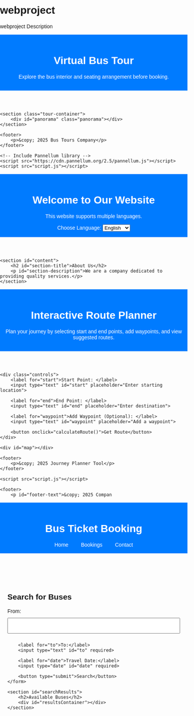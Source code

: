 # webproject
webproject Description
<!DOCTYPE html>
<html lang="en">
<head>
    <meta charset="UTF-8">
    <meta name="viewport" content="width=device-width, initial-scale=1.0">
    <title>Virtual Bus Tour</title>
    <link rel="stylesheet" href="styles.css">
</head>
<body>
    <header>
        <h1>Virtual Bus Tour</h1>
        <p>Explore the bus interior and seating arrangement before booking.</p>
    </header>
    
    <section class="tour-container">
        <div id="panorama" class="panorama"></div>
    </section>

    <footer>
        <p>&copy; 2025 Bus Tours Company</p>
    </footer>

    <!-- Include Pannellum library -->
    <script src="https://cdn.pannellum.org/2.5/pannellum.js"></script>
    <script src="script.js"></script>
</body>
</html>


<!DOCTYPE html>
<html lang="en">
<head>
    <meta charset="UTF-8">
    <meta name="viewport" content="width=device-width, initial-scale=1.0">
    <title>Internationalized Website</title>
    <link rel="stylesheet" href="styles.css">
</head>
<body>
    <header>
        <h1 id="title">Welcome to Our Website</h1>
        <p id="description">This website supports multiple languages.</p>
        <label for="language-select" id="language-label">Choose Language: </label>
        <select id="language-select" onchange="changeLanguage()">
            <option value="en">English</option>
            <option value="fr">Français</option>
            <option value="es">Español</option>
        </select>
    </header>

    <section id="content">
        <h2 id="section-title">About Us</h2>
        <p id="section-description">We are a company dedicated to providing quality services.</p>
    </section>


<!DOCTYPE html>
<html lang="en">
<head>
    <meta charset="UTF-8">
    <meta name="viewport" content="width=device-width, initial-scale=1.0">
    <title>Interactive Route Planner</title>
    <link rel="stylesheet" href="styles.css">
    <script src="https://maps.googleapis.com/maps/api/js?key=YOUR_API_KEY&libraries=places,directions&callback=initMap" async defer></script>
</head>
<body>
    <header>
        <h1>Interactive Route Planner</h1>
        <p>Plan your journey by selecting start and end points, add waypoints, and view suggested routes.</p>
    </header>

    <div class="controls">
        <label for="start">Start Point: </label>
        <input type="text" id="start" placeholder="Enter starting location">
        
        <label for="end">End Point: </label>
        <input type="text" id="end" placeholder="Enter destination">
        
        <label for="waypoint">Add Waypoint (Optional): </label>
        <input type="text" id="waypoint" placeholder="Add a waypoint">
        
        <button onclick="calculateRoute()">Get Route</button>
    </div>

    <div id="map"></div>

    <footer>
        <p>&copy; 2025 Journey Planner Tool</p>
    </footer>

    <script src="script.js"></script>
</body>
</html>


    <footer>
        <p id="footer-text">&copy; 2025 Compan


<!DOCTYPE html>
<html lang="en">
<head>
    <meta charset="UTF-8">
    <meta name="viewport" content="width=device-width, initial-scale=1.0">
    <title>Bus Ticket Booking</title>
    <style>
        body { font-family: Arial, sans-serif; margin: 0; padding: 0; }
        header { background: #007bff; color: #fff; padding: 15px; text-align: center; }
        nav a { color: #fff; margin: 0 15px; text-decoration: none; }
        .container { padding: 20px; max-width: 600px; margin: auto; }
        form { display: flex; flex-direction: column; gap: 10px; }
        input, button { padding: 10px; font-size: 16px; }
        #searchResults { margin-top: 20px; }
        .bus { border: 1px solid #ddd; padding: 10px; margin: 10px 0; }
    </style>
</head>
<body>

<header>
    <h1>Bus Ticket Booking</h1>
    <nav>
        <a href="#">Home</a>
        <a href="#">Bookings</a>
        <a href="#">Contact</a>
    </nav>
</header>

<main class="container">
    <h2>Search for Buses</h2>
    <form id="busSearchForm">
        <label for="from">From:</label>
        <input type="text" id="from" required>

        <label for="to">To:</label>
        <input type="text" id="to" required>

        <label for="date">Travel Date:</label>
        <input type="date" id="date" required>

        <button type="submit">Search</button>
    </form>

    <section id="searchResults">
        <h2>Available Buses</h2>
        <div id="resultsContainer"></div>
    </section>
</main>

<script>
    document.getElementById("busSearchForm").addEventListener("submit", function(event) {
        event.preventDefault();
        const from = document.getElementById("from").value;
        const to = document.getElementById("to").value;
        const date = document.getElementById("date").value;
        
        const resultsContainer = document.getElementById("resultsContainer");
        resultsContainer.innerHTML = `<div class="bus">
            <p><strong>Bus Name:</strong> Express Bus</p>
            <p><strong>From:</strong> ${from}</p>
            <p><strong>To:</strong> ${to}</p>
            <p><strong>Date:</strong> ${date}</p>
            <p><strong>Price:</strong>Rs.850</p>
            <p><strong>click to pay:</strong>Rs.850</p>
             <p>strong>click to confirm:</strong> CONFIRM</p>
        </div>`;
    });
</script>

</body>
</html>


